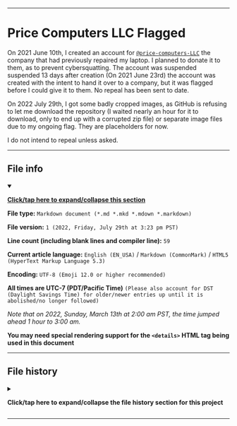 
***

# Price Computers LLC Flagged

On 2021 June 10th, I created an account for [`@price-computers-LLC`](https://github.com/Price-computers-LLC/) the company that had previously repaired my laptop. I planned to donate it to them, as to prevent cybersquatting. The account was suspended suspended 13 days after creation (On 2021 June 23rd) the account was created with the intent to hand it over to a company, but it was flagged before I could give it to them. No repeal has been sent to date.

On 2022 July 29th, I got some badly cropped images, as GitHub is refusing to let me download the repository (I waited nearly an hour for it to download, only to end up with a corrupted zip file) or separate image files due to my ongoing flag. They are placeholders for now.

I do not intend to repeal unless asked.

***

## File info

<details open><summary><p lang="en"><b><u>Click/tap here to expand/collapse this section</u></b></p></summary>

**File type:** `Markdown document (*.md *.mkd *.mdown *.markdown)`

**File version:** `1 (2022, Friday, July 29th at 3:23 pm PST)`

**Line count (including blank lines and compiler line):** `59`

**Current article language:** `English (EN_USA)` / `Markdown (CommonMark)` / `HTML5 (HyperText Markup Language 5.3)`

**Encoding:** `UTF-8 (Emoji 12.0 or higher recommended)`

**All times are UTC-7 (PDT/Pacific Time)** `(Please also account for DST (Daylight Savings Time) for older/newer entries up until it is abolished/no longer followed)`

_Note that on 2022, Sunday, March 13th at 2:00 am PST, the time jumped ahead 1 hour to 3:00 am._

**You may need special rendering support for the `<details>` HTML tag being used in this document**

</details>

***

## File history

<details><summary><p lang="en"><b>Click/tap here to expand/collapse the file history section for this project</b></p></summary>

<details><summary><p lang="en"><b>Version 1 (2022, Friday, July 29th at 3:23 pm PST)</b></p></summary>

**This version was made by:** [`@seanwallawalla`](https://github.com/seanwallawalla/)

> Changes:

- [x] Started the file
- [x] Added the `title` section, with a summary description
- [x] Added the `file info` section
- [x] Added the `file history` section
- [ ] No other changes in version 1

</details>

</details>

***
